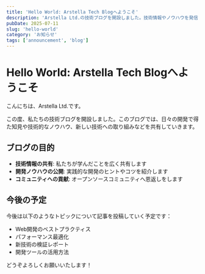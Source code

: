 ```yaml
---
title: 'Hello World: Arstella Tech Blogへようこそ'
description: 'Arstella Ltd.の技術ブログを開設しました。技術情報やノウハウを発信していきます。'
pubDate: 2025-07-11
slug: 'hello-world'
category: 'お知らせ'
tags: ['announcement', 'blog']
---
```


# Hello World: Arstella Tech Blogへようこそ

こんにちは、Arstella Ltd.です。

この度、私たちの技術ブログを開設しました。このブログでは、日々の開発で得た知見や技術的なノウハウ、新しい技術への取り組みなどを共有していきます。

## ブログの目的

- **技術情報の共有**: 私たちが学んだことを広く共有します
- **開発ノウハウの公開**: 実践的な開発のヒントやコツを紹介します
- **コミュニティへの貢献**: オープンソースコミュニティへ恩返しをします

## 今後の予定

今後は以下のようなトピックについて記事を投稿していく予定です：

- Web開発のベストプラクティス
- パフォーマンス最適化
- 新技術の検証レポート
- 開発ツールの活用方法

どうぞよろしくお願いいたします！